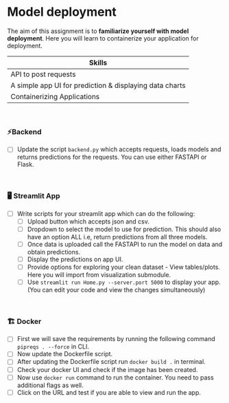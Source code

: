 # Model deployment 


The aim of this assignment is to **familiarize yourself with model deployment**. Here you will learn to containerize your application for deployment.

| Skills |
| ------- |
| API to post requests |
| A simple app UI for prediction & displaying data charts |
| Containerizing Applications |

<br>

### ⚡Backend 

- [ ] Update the script `backend.py` which accepts requests, loads models and returns predictions for the requests. You can use either FASTAPI or Flask.

<br>      

### 🖥️	Streamlit App

- [ ] Write scripts for your streamlit app which can do the following:
  - [ ] Upload button which accepts json and csv.
  - [ ] Dropdown to select the model to use for prediction. This should also have an option ALL i.e, return predictions from all three models.
  - [ ] Once data is uploaded call the FASTAPI to run the model on data and obtain predictions.
  - [ ] Display the predictions on app UI.
  - [ ] Provide options for exploring your clean dataset - View tables/plots. Here you will import from visualization submodule.
  - [ ] Use `streamlit run Home.py --server.port 5000` to display your app. (You can edit your code and view the changes simultaneously)

<br>      
     
### 🏗️ Docker

- [ ] First we will save the requirements by running the following command `pipreqs . --force` in CLI.
- [ ] Now update the Dockerfile script.
- [ ] After updating the Dockerfile script run `docker build .` in terminal.
- [ ] Check your docker UI and check if the image has been created.
- [ ] Now use `docker run` command to run the container. You need to pass additional flags as well. 
- [ ] Click on the URL and test if you are able to view and run the app.
